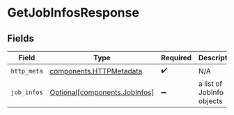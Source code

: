 # GetJobInfosResponse


## Fields

| Field                                                                | Type                                                                 | Required                                                             | Description                                                          |
| -------------------------------------------------------------------- | -------------------------------------------------------------------- | -------------------------------------------------------------------- | -------------------------------------------------------------------- |
| `http_meta`                                                          | [components.HTTPMetadata](../../models/components/httpmetadata.md)   | :heavy_check_mark:                                                   | N/A                                                                  |
| `job_infos`                                                          | [Optional[components.JobInfos]](../../models/components/jobinfos.md) | :heavy_minus_sign:                                                   | a list of JobInfo objects                                            |